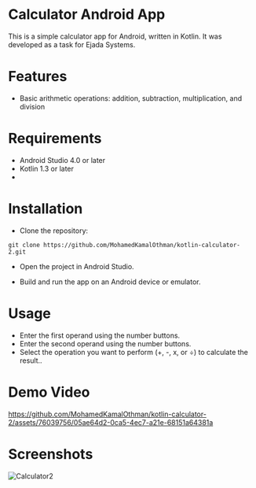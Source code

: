# Calculator Android App
This is a simple calculator app for Android, written in Kotlin. It was developed as a task for Ejada Systems.

# Features
- Basic arithmetic operations: addition, subtraction, multiplication, and division

# Requirements
- Android Studio 4.0 or later
- Kotlin 1.3 or later
- 
# Installation
- Clone the repository:
```
git clone https://github.com/MohamedKamalOthman/kotlin-calculator-2.git
```

- Open the project in Android Studio.

- Build and run the app on an Android device or emulator.

# Usage
- Enter the first operand using the number buttons.
- Enter the second operand using the number buttons.
- Select the operation you want to perform (+, -, x, or ÷) to calculate the result..

# Demo Video




https://github.com/MohamedKamalOthman/kotlin-calculator-2/assets/76039756/05ae64d2-0ca5-4ec7-a21e-68151a64381a



# Screenshots
![Calculator2](https://github.com/MohamedKamalOthman/kotlin-calculator-2/assets/76039756/48629444-6d75-42dc-bd54-750ba3c22d98)
